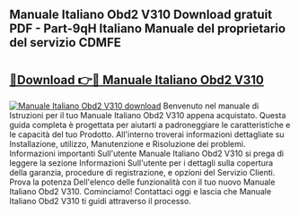 ## Manuale Italiano Obd2 V310 Download gratuit PDF - Part-9qH Italiano Manuale del proprietario del servizio CDMFE

# <h2><a href="http://dfeetn.blite.top/?on=Manuale+Italiano+Obd2+V310">🔗Download 👉🔴 Manuale Italiano Obd2 V310</a></h2>

[![Manuale Italiano Obd2 V310 download](https://i.imgur.com/lujVjoI.png)](http://dfeetn.blite.top/?on=Manuale+Italiano+Obd2+V310)
Benvenuto nel manuale di Istruzioni per il tuo Manuale Italiano Obd2 V310 appena acquistato. Questa guida completa è progettata per aiutarti a padroneggiare le caratteristiche e le capacità del tuo Prodotto. All'interno troverai informazioni dettagliate su Installazione, utilizzo, Manutenzione e Risoluzione dei problemi. Informazioni importanti Sull'utente Manuale Italiano Obd2 V310 si prega di leggere la sezione Informazioni Sull'utente per i dettagli sulla copertura della garanzia, procedure di registrazione, e opzioni del Servizio Clienti. Prova la potenza Dell'elenco delle funzionalità con il tuo nuovo Manuale Italiano Obd2 V310. Cominciamo! Contattaci oggi e lascia che Manuale Italiano Obd2 V310 ti guidi attraverso il processo.
